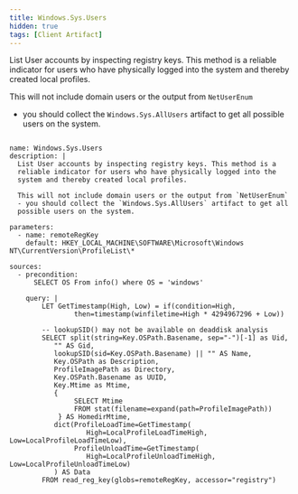 ```yaml
---
title: Windows.Sys.Users
hidden: true
tags: [Client Artifact]
---
```


List User accounts by inspecting registry keys. This method is a
reliable indicator for users who have physically logged into the
system and thereby created local profiles.

This will not include domain users or the output from `NetUserEnum`
- you should collect the `Windows.Sys.AllUsers` artifact to get all
possible users on the system.


<pre><code class="language-yaml">
name: Windows.Sys.Users
description: |
  List User accounts by inspecting registry keys. This method is a
  reliable indicator for users who have physically logged into the
  system and thereby created local profiles.

  This will not include domain users or the output from `NetUserEnum`
  - you should collect the `Windows.Sys.AllUsers` artifact to get all
  possible users on the system.

parameters:
  - name: remoteRegKey
    default: HKEY_LOCAL_MACHINE\SOFTWARE\Microsoft\Windows NT\CurrentVersion\ProfileList\*

sources:
  - precondition:
      SELECT OS From info() where OS = 'windows'

    query: |
        LET GetTimestamp(High, Low) = if(condition=High,
                then=timestamp(winfiletime=High * 4294967296 + Low))

        -- lookupSID() may not be available on deaddisk analysis
        SELECT split(string=Key.OSPath.Basename, sep="-")[-1] as Uid,
           "" AS Gid,
           lookupSID(sid=Key.OSPath.Basename) || "" AS Name,
           Key.OSPath as Description,
           ProfileImagePath as Directory,
           Key.OSPath.Basename as UUID,
           Key.Mtime as Mtime,
           {
                SELECT Mtime
                FROM stat(filename=expand(path=ProfileImagePath))
            } AS HomedirMtime,
           dict(ProfileLoadTime=GetTimestamp(
                   High=LocalProfileLoadTimeHigh, Low=LocalProfileLoadTimeLow),
                ProfileUnloadTime=GetTimestamp(
                   High=LocalProfileUnloadTimeHigh, Low=LocalProfileUnloadTimeLow)
           ) AS Data
        FROM read_reg_key(globs=remoteRegKey, accessor="registry")

</code></pre>

